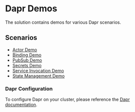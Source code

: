 # Dapr Demos

The solution contains demos for various Dapr scenarios.

## Scenarios

- [Actor Demo](src/actors/)
- [Binding Demo](src/binding/)
- [PubSub Demo](src/pubsub/)
- [Secrets Demo](src/secrets/)
- [Service Invocation Demo](src/service-invocation/)
- [State Management Demo](src/statestore/)

### Dapr Configuration

To configure Dapr on your cluster, please reference the [Dapr documentation](https://docs.dapr.io/developing-applications/integrations/azure/azure-kubernetes-service-extension/#create-the-extension-and-install-dapr-on-your-aks-cluster).